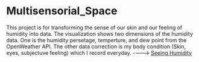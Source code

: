 # Multisensorial_Space
This project is for transforming the sense of our skin and our feeling of humidity into data. The visualization shows two dimensions of the humidity data. One is the humidity persetage, temperture, and dew point from the OpenWeather API. The other data correction is my body condition (Skin, eyes, subjectuve feeling) which I record everyday.
---->
[Seeing Humidity](https://zorawan.github.io/Multisensorial_Space/index.html)
